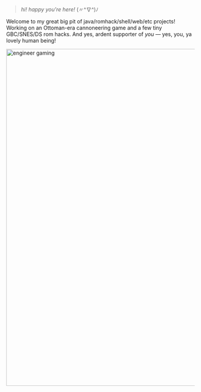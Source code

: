 > _hi! happy you're here!_ (〃^∇^)ﾉ 

Welcome to my great big pit of java/romhack/shell/web/etc projects! Working on an Ottoman-era cannoneering game and a few tiny GBC/SNES/DS rom hacks. And yes, ardent supporter of _you_ — yes, you, ya lovely human being!
<p align:"center">
<img width="898" alt="engineer gaming" src="https://github.com/pocketrice/pocketrice/assets/79682953/3a448f09-89e0-490a-9afc-3807ce21804f">
</p>


